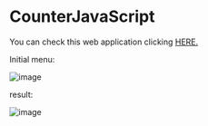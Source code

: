 # CounterJavaScript

You can check this web application clicking <a href="https://pedrosmaxy.github.io/CounterJavaScript/">HERE.</a>

Initial menu:

![image](https://github.com/PedroSmaxY/CounterJavaScript/assets/127573080/fec9f016-7128-42e6-9a2f-6a668b27461d)


result:

![image](https://github.com/PedroSmaxY/CounterJavaScript/assets/127573080/2af41af0-ebdb-43be-8821-6986e53f2497)


